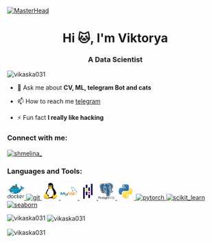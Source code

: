 [![MasterHead](https://static.tildacdn.com/tild3165-6463-4563-a333-643137616537/cat-computer-veryfas.gif)](https:/vikaska031.io)
<h1 align="center">Hi 🐱, I'm Viktorya</h1>
<h3 align="center">A Data Scientist</h3>
<img align="right" alr="Coding" width="400" scr="https://i.gifer.com/Si7T.gif">
<p align="left"> <img src="https://komarev.com/ghpvc/?username=vikaska031&label=Profile%20views&color=0e75b6&style=flat" alt="vikaska031" /> </p>

- 💬 Ask me about **CV, ML, telegram Bot and cats**

- 📫 How to reach me [telegram](https://t.me/vika_viktorya_Pa)

- ⚡ Fun fact **I really like hacking**

<h3 align="left">Connect with me:</h3>
<p align="left">
<a href="https://instagram.com/shmelina_" target="blank"><img align="center" src="https://raw.githubusercontent.com/rahuldkjain/github-profile-readme-generator/master/src/images/icons/Social/instagram.svg" alt="shmelina_" height="30" width="40" /></a>
</p>

<h3 align="left">Languages and Tools:</h3>
<p align="left"> <a href="https://www.docker.com/" target="_blank" rel="noreferrer"> <img src="https://raw.githubusercontent.com/devicons/devicon/master/icons/docker/docker-original-wordmark.svg" alt="docker" width="40" height="40"/> </a> <a href="https://git-scm.com/" target="_blank" rel="noreferrer"> <img src="https://www.vectorlogo.zone/logos/git-scm/git-scm-icon.svg" alt="git" width="40" height="40"/> </a> <a href="https://www.linux.org/" target="_blank" rel="noreferrer"> <img src="https://raw.githubusercontent.com/devicons/devicon/master/icons/linux/linux-original.svg" alt="linux" width="40" height="40"/> </a> <a href="https://www.mysql.com/" target="_blank" rel="noreferrer"> <img src="https://raw.githubusercontent.com/devicons/devicon/master/icons/mysql/mysql-original-wordmark.svg" alt="mysql" width="40" height="40"/> </a> <a href="https://pandas.pydata.org/" target="_blank" rel="noreferrer"> <img src="https://raw.githubusercontent.com/devicons/devicon/2ae2a900d2f041da66e950e4d48052658d850630/icons/pandas/pandas-original.svg" alt="pandas" width="40" height="40"/> </a> <a href="https://www.postgresql.org" target="_blank" rel="noreferrer"> <img src="https://raw.githubusercontent.com/devicons/devicon/master/icons/postgresql/postgresql-original-wordmark.svg" alt="postgresql" width="40" height="40"/> </a> <a href="https://www.python.org" target="_blank" rel="noreferrer"> <img src="https://raw.githubusercontent.com/devicons/devicon/master/icons/python/python-original.svg" alt="python" width="40" height="40"/> </a> <a href="https://pytorch.org/" target="_blank" rel="noreferrer"> <img src="https://www.vectorlogo.zone/logos/pytorch/pytorch-icon.svg" alt="pytorch" width="40" height="40"/> </a> <a href="https://scikit-learn.org/" target="_blank" rel="noreferrer"> <img src="https://upload.wikimedia.org/wikipedia/commons/0/05/Scikit_learn_logo_small.svg" alt="scikit_learn" width="40" height="40"/> </a> <a href="https://seaborn.pydata.org/" target="_blank" rel="noreferrer"> <img src="https://seaborn.pydata.org/_images/logo-mark-lightbg.svg" alt="seaborn" width="40" height="40"/> </a> </p>

<p><img align="left" src="https://github-readme-stats.vercel.app/api/top-langs?username=vikaska031&show_icons=true&locale=en&layout=compact" alt="vikaska031" /></p>

<p>&nbsp;<img align="center" src="https://github-readme-stats.vercel.app/api?username=vikaska031&show_icons=true&locale=en" alt="vikaska031" /></p>

<p><img align="center" src="https://github-readme-streak-stats.herokuapp.com/?user=vikaska031&" alt="vikaska031" /></p>

